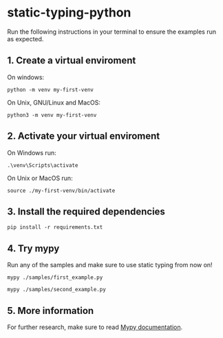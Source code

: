 # static-typing-python

Run the following instructions in your terminal to ensure the examples run as expected.

## 1. Create a virtual enviroment 
On windows:
```
python -m venv my-first-venv
```

On Unix, GNU/Linux and MacOS:
```
python3 -m venv my-first-venv
```

## 2. Activate your virtual enviroment

On Windows run:
```
.\venv\Scripts\activate
```

On Unix or MacOS run:
```
source ./my-first-venv/bin/activate
```

## 3. Install the required dependencies

```
pip install -r requirements.txt
```

## 4. Try mypy

Run any of the samples and make sure to use static typing from now on!
```
mypy ./samples/first_example.py
```

```
mypy ./samples/second_example.py
```

## 5. More information
For further research, make sure to read [Mypy documentation](https://mypy.readthedocs.io/en/stable/introduction.html).

